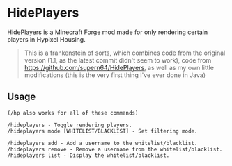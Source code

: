 # HidePlayers

HidePlayers is a Minecraft Forge mod made for only rendering certain players in Hypixel Housing.

> This is a frankenstein of sorts, which combines code from the original version (1.1, as the latest commit didn't seem to work), code from https://github.com/supern64/HidePlayers, as well as my own little modifications (this is the very first thing I've ever done in Java)

## Usage

```
(/hp also works for all of these commands)

/hideplayers - Toggle rendering players.
/hideplayers mode [WHITELIST/BLACKLIST] - Set filtering mode.

/hideplayers add - Add a username to the whitelist/blacklist.
/hideplayers remove - Remove a username from the whitelist/blacklist.
/hideplayers list - Display the whitelist/blacklist.

```
